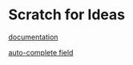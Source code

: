 # Scratch for Ideas

[documentation](https://developers.google.com/maps/documentation/javascript/places-autocomplete)

[auto-complete field](http://stackoverflow.com/questions/1555253/how-to-make-an-autocomplete-address-field-with-google-maps-api)
